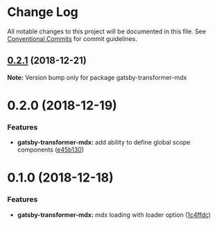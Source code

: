 # Change Log

All notable changes to this project will be documented in this file.
See [Conventional Commits](https://conventionalcommits.org) for commit guidelines.

## [0.2.1](https://github.com/buz-zard/gatsby-mdx/compare/gatsby-transformer-mdx@0.2.0...gatsby-transformer-mdx@0.2.1) (2018-12-21)

**Note:** Version bump only for package gatsby-transformer-mdx

# 0.2.0 (2018-12-19)

### Features

- **gatsby-transformer-mdx:** add ability to define global scope components ([e45b130](https://github.com/buz-zard/gatsby-mdx/commit/e45b130))

# 0.1.0 (2018-12-18)

### Features

- **gatsby-transformer-mdx:** mdx loading with loader option ([1c4ffdc](https://github.com/buz-zard/gatsby-mdx/commit/1c4ffdc))

